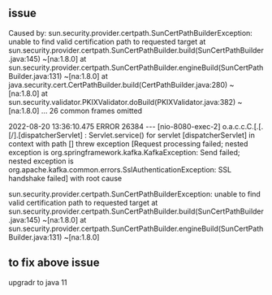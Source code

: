 ## issue

Caused by: sun.security.provider.certpath.SunCertPathBuilderException: unable to find valid certification path to requested target
at sun.security.provider.certpath.SunCertPathBuilder.build(SunCertPathBuilder.java:145) ~[na:1.8.0]
at sun.security.provider.certpath.SunCertPathBuilder.engineBuild(SunCertPathBuilder.java:131) ~[na:1.8.0]
at java.security.cert.CertPathBuilder.build(CertPathBuilder.java:280) ~[na:1.8.0]
at sun.security.validator.PKIXValidator.doBuild(PKIXValidator.java:382) ~[na:1.8.0]
... 26 common frames omitted

2022-08-20 13:36:10.475 ERROR 26384 --- [nio-8080-exec-2] o.a.c.c.C.[.[.[/].[dispatcherServlet]    : Servlet.service() for servlet [dispatcherServlet] in context with path [] threw exception [Request processing failed; nested exception is org.springframework.kafka.KafkaException: Send failed; nested exception is org.apache.kafka.common.errors.SslAuthenticationException: SSL handshake failed] with root cause

sun.security.provider.certpath.SunCertPathBuilderException: unable to find valid certification path to requested target
at sun.security.provider.certpath.SunCertPathBuilder.build(SunCertPathBuilder.java:145) ~[na:1.8.0]
at sun.security.provider.certpath.SunCertPathBuilder.engineBuild(SunCertPathBuilder.java:131) ~[na:1.8.0]

## to fix above issue
upgradr to java 11